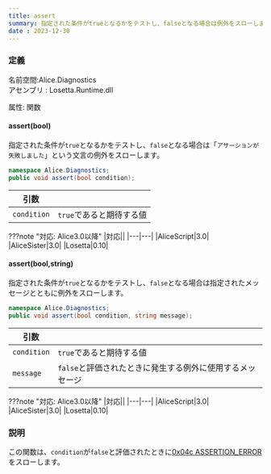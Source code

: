 ```yaml
---
title: assert
summary: 指定された条件がtrueとなるかをテストし、falseとなる場合は例外をスローします。
date : 2023-12-30
---
```


### 定義
名前空間:Alice.Diagnostics<br/>
アセンブリ : Losetta.Runtime.dll

属性: 関数

#### assert(bool)

指定された条件が`true`となるかをテストし、`false`となる場合は「`アサーションが失敗しました`」という文言の例外をスローします。

```cs title="AliceScript"
namespace Alice.Diagnostics;
public void assert(bool condition);
```

|引数| |
|-|-|
|`condition`|`true`であると期待する値|

???note "対応: Alice3.0以降"
    |対応||
    |---|---|
    |AliceScript|3.0|
    |AliceSister|3.0|
    |Losetta|0.10|

#### assert(bool,string)

指定された条件が`true`となるかをテストし、`false`となる場合は指定されたメッセージとともに例外をスローします。

```cs title="AliceScript"
namespace Alice.Diagnostics;
public void assert(bool condition, string message);
```

|引数| |
|-|-|
|`condition`|`true`であると期待する値|
|`message`|`false`と評価されたときに発生する例外に使用するメッセージ|

???note "対応: Alice3.0以降"
    |対応||
    |---|---|
    |AliceScript|3.0|
    |AliceSister|3.0|
    |Losetta|0.10|

### 説明
この関数は、`condition`が`false`と評価されたときに[0x04c ASSERTION_ERROR](../../../exceptions/0x04c.md)をスローします。
